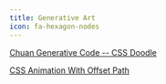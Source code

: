 ```yaml
---
title: Generative Art
icon: fa-hexagon-nodes
---
```


[Chuan Generative Code -- CSS Doodle](https://yuanchuan.dev/)

[CSS Animation With Offset Path](https://yuanchuan.dev/css-animation-with-offset-path)
